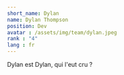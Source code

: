 ```yaml
---
short_name: Dylan
name: Dylan Thompson
position: Dev
avatar : /assets/img/team/dylan.jpeg
rank : "4"
lang : fr
---
```

Dylan est Dylan, qui l'eut cru  ?
